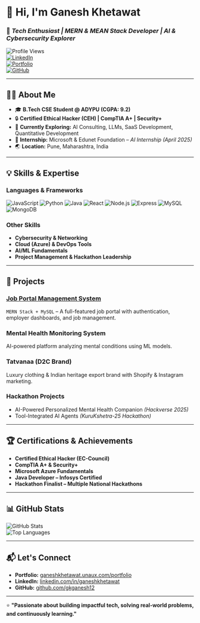 # 👋 Hi, I'm Ganesh Khetawat  

### 🚀 *Tech Enthusiast | MERN & MEAN Stack Developer | AI & Cybersecurity Explorer*  

![Profile Views](https://komarev.com/ghpvc/?username=gkganesh12&label=Profile%20Views&color=blue&style=flat)  
[![LinkedIn](https://img.shields.io/badge/LinkedIn-Ganesh%20Khetawat-blue?style=flat&logo=linkedin)](https://www.linkedin.com/in/ganeshkhetawat/)  
[![Portfolio](https://img.shields.io/badge/Portfolio-Visit-green?style=flat&logo=google-chrome)](http://ganeshkhetawat.unaux.com/portfolio)  
[![GitHub](https://img.shields.io/badge/GitHub-gkganesh12-black?style=flat&logo=github)](https://github.com/gkganesh12)  

---

## 🧑‍💻 About Me
- 🎓 **B.Tech CSE Student @ ADYPU (CGPA: 9.2)**  
- 🔒 **Certified Ethical Hacker (CEH) | CompTIA A+ | Security+**  
- 🧠 **Currently Exploring:** AI Consulting, LLMs, SaaS Development, Quantitative Development  
- 💼 **Internship:** Microsoft & Edunet Foundation – *AI Internship (April 2025)*  
- 🌏 **Location:** Pune, Maharashtra, India  

---

## 💡 Skills & Expertise

### **Languages & Frameworks**
![JavaScript](https://img.shields.io/badge/-JavaScript-yellow?style=flat&logo=javascript)
![Python](https://img.shields.io/badge/-Python-blue?style=flat&logo=python)
![Java](https://img.shields.io/badge/-Java-red?style=flat&logo=java)
![React](https://img.shields.io/badge/-React-blue?style=flat&logo=react)
![Node.js](https://img.shields.io/badge/-Node.js-green?style=flat&logo=node.js)
![Express](https://img.shields.io/badge/-Express-black?style=flat&logo=express)
![MySQL](https://img.shields.io/badge/-MySQL-orange?style=flat&logo=mysql)
![MongoDB](https://img.shields.io/badge/-MongoDB-green?style=flat&logo=mongodb)

### **Other Skills**
- **Cybersecurity & Networking**
- **Cloud (Azure) & DevOps Tools**
- **AI/ML Fundamentals**
- **Project Management & Hackathon Leadership**

---

## 🚀 Projects

### **[Job Portal Management System](https://jobportalbygk.netlify.app/)**  
`MERN Stack + MySQL` – A full-featured job portal with authentication, employer dashboards, and job management.

### **Mental Health Monitoring System**  
AI-powered platform analyzing mental conditions using ML models.

### **Tatvanaa (D2C Brand)**  
Luxury clothing & Indian heritage export brand with Shopify & Instagram marketing.

### **Hackathon Projects**
- AI-Powered Personalized Mental Health Companion *(Hackverse 2025)*  
- Tool-Integrated AI Agents *(KuruKshetra-25 Hackathon)*  

---

## 🏆 Certifications & Achievements
- **Certified Ethical Hacker (EC-Council)**
- **CompTIA A+ & Security+**
- **Microsoft Azure Fundamentals**
- **Java Developer – Infosys Certified**
- **Hackathon Finalist – Multiple National Hackathons**

---

## 📊 GitHub Stats

![GitHub Stats](https://github-readme-stats.vercel.app/api?username=gkganesh12&show_icons=true&theme=radical)  
![Top Languages](https://github-readme-stats.vercel.app/api/top-langs/?username=gkganesh12&layout=compact&theme=radical)

---

## 📬 Let's Connect

- **Portfolio:** [ganeshkhetawat.unaux.com/portfolio](http://ganeshkhetawat.unaux.com/portfolio)  
- **LinkedIn:** [linkedin.com/in/ganeshkhetawat](https://www.linkedin.com/in/ganeshkhetawat/)  
- **GitHub:** [github.com/gkganesh12](https://github.com/gkganesh12)  

---

⭐ **"Passionate about building impactful tech, solving real-world problems, and continuously learning."**
